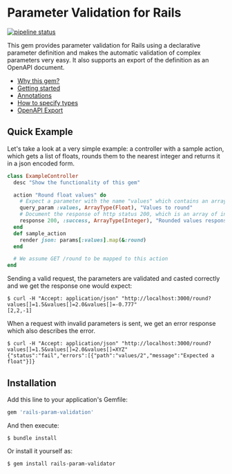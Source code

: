 # Parameter Validation for Rails

[![pipeline status](https://git.iftrue.de/okirmis/rails-param-validation/badges/master/pipeline.svg)](https://git.iftrue.de/okirmis/rails-param-validation/commits/master)

This gem provides parameter validation for Rails using a declarative parameter definition and makes the automatic validation of complex parameters very easy. It also supports an export of the definition as an OpenAPI document.

* [Why this gem?](./main-idea.md)
* [Getting started](./getting-started.md)
* [Annotations](./annotations.md)
* [How to specify types](./type-definition.md)
* [OpenAPI Export](./openapi.md)

## Quick Example

Let's take a look at a very simple example: a controller with a sample action, which gets a list of floats, rounds them to the nearest integer and returns it in a json encoded form.

```ruby
class ExampleController
  desc "Show the functionality of this gem"

  action "Round float values" do
    # Expect a parameter with the name "values" which contains an array of floats
    query_param :values, ArrayType(Float), "Values to round"
    # Document the response of http status 200, which is an array of integers
    response 200, :success, ArrayType(Integer), "Rounded values response"
  end
  def sample_action
    render json: params[:values].map(&:round)
  end

  # We assume GET /round to be mapped to this action
end
```

Sending a valid request, the parameters are validated and casted correctly and we get the response one would expect:

```
$ curl -H "Accept: application/json" "http://localhost:3000/round?values[]=1.5&values[]=2.0&values[]=-0.777"
[2,2,-1]
```

When a request with invalid parameters is sent, we get an error response which also describes the error.

```
$ curl -H "Accept: application/json" "http://localhost:3000/round?values[]=1.5&values[]=2.0&values[]=XYZ"
{"status":"fail","errors":[{"path":"values/2","message":"Expected a float"}]}
```

## Installation

Add this line to your application's Gemfile:

```ruby
gem 'rails-param-validation'
```

And then execute:

    $ bundle install

Or install it yourself as:

    $ gem install rails-param-validator

